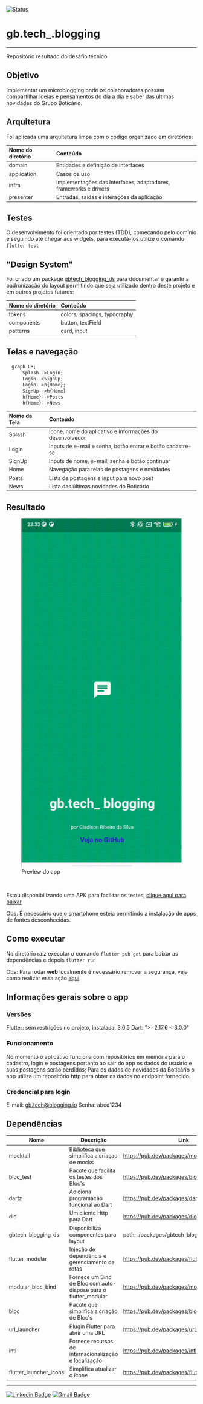 ![Status](https://img.shields.io/badge/status-waiting%20for%20feedback-yellowgreen?style=flat-square)
# gb.tech_.blogging

---

Repositório resultado do desafio técnico


## Objetivo

Implementar um microblogging onde os colaboradores possam compartilhar ideias e pensamentos do dia a dia e saber das últimas novidades do Grupo Boticário.

## Arquitetura

Foi aplicada uma arquitetura limpa com o código organizado em diretórios:

|Nome do diretório|Conteúdo|
|:--|:--|
|domain| Entidades e definição de interfaces|
|application| Casos de uso|
|infra| Implementações das interfaces, adaptadores, frameworks e drivers |
|presenter| Entradas, saídas e interações da aplicação|

## Testes

O desenvolvimento foi orientado por testes (TDD), começando pelo domínio e seguindo até chegar aos widgets, para executá-los utilize o comando ```flutter test```

## "Design System"
Foi criado um package [gbtech_blogging_ds](https://github.com/GladisonRibeiro/gb.tech_.blogging/tree/main/packages/gbtech_blogging_ds) para documentar e garantir a padronização do layout permitindo que seja utilizado dentro deste projeto e em outros projetos futuros:

|Nome do diretório| Conteúdo|
|:--|:--|
|tokens| colors, spacings, typography|
|components| button, textField|
|patterns| card, input |


## Telas e navegação

```mermaid
  graph LR;
      Splash-->Login;
      Login-->SignUp;
      Login-->h{Home};
      SignUp-->h{Home}
      h{Home}-->Posts
      h{Home}-->News
```
|Nome da Tela| Conteúdo|
|:--|:--|
|Splash| Ícone, nome do aplicativo e informações do desenvolvedor |
|Login| Inputs de e-mail e senha, botão entrar e botão cadastre-se |
|SignUp| Inputs de nome, e-mail, senha e botão continuar|
|Home| Navegação para telas de postagens e novidades|
|Posts| Lista de postagens e input para novo post |
|News|Lista das últimas novidades do Boticário|

## Resultado

<figure>
  <img src="gb.tech_blogging.gif" alt="preview do app">
  <figcaption>Preview do app</figcaption>
</figure>

<br/>

Estou disponibilizando uma APK para facilitar os testes, [clique aqui para baixar](https://drive.google.com/file/d/1leLq0XBO-JflK1m1qWh3O6q-nbP1BsNL/view?usp=sharing)

Obs: É necessário que o smartphone esteja permitindo a instalação de apps de fontes desconhecidas.

## Como executar

No diretório raíz executar o comando `flutter pub get` para baixar as dependências e depois `flutter run`

Obs: Para rodar __web__ localmente é necessário remover a segurança, veja como realizar essa ação [aqui](https://stackoverflow.com/questions/65630743/how-to-solve-flutter-web-api-cors-error-only-with-dart-code/66879350#66879350) 

## Informações gerais sobre o app

### Versões
Flutter: sem restrições no projeto, instalada: 3.0.5
Dart: ">=2.17.6 < 3.0.0"

### Funcionamento

No momento o aplicativo funciona com repositórios em memória para o cadastro, login e postagens portanto ao sair do app os dados do usuário e suas postagens serão perdidos; Para os dados de novidades da Boticário o app utiliza um repositório http para obter os dados no endpoint fornecido. 

### Credencial para login

E-mail: gb.tech@blogging.io
Senha: abcd1234

## Dependências

| Nome                    | Descrição                                                       | Link                                                  | Versão  |
|-------------------------|-----------------------------------------------------------------|-------------------------------------------------------|---------|
| mocktail                | Biblioteca que simplifica a criaçao de mocks                    | https://pub.dev/packages/mocktail                     | ^0.3.0  |
| bloc_test               | Pacote que facilita os testes dos Bloc's                         | https://pub.dev/packages/bloc_test                    | ^9.0.3  |
| dartz                   | Adiciona programação funcional ao Dart                          | https://pub.dev/packages/dartz                        | ^0.10.1 |
| dio                     | Um cliente Http para Dart                                       | https://pub.dev/packages/dio                          | ^4.0.6  |
| gbtech_blogging_ds      | Disponibiliza componentes para layout                           | path: ./packages/gbtech_blogging_ds                   | 0.0.1   |
| flutter_modular         | Injeção de dependência e gerenciamento de rotas                 | https://pub.dev/packages/flutter_modular              | ^5.0.3  |
| modular_bloc_bind       | Fornece um Bind de Bloc com auto-dispose para o flutter_modular | https://pub.dev/packages/modular_bloc_bind            | ^1.0.1  |
| bloc                    | Pacote que simplifica a criação de Bloc's                       | https://pub.dev/packages/bloc                         | ^8.0.3  |  
| url_launcher            | Plugin Flutter para abrir uma URL                               | https://pub.dev/packages/url_launcher                 | ^6.1.5  |
| intl                    | Fornece recursos de internacionalização e localização           | https://pub.dev/packages/intl                         | ^0.17.0 |
| flutter_launcher_icons  | Simplifica atualizar o ícone                                    | https://pub.dev/packages/flutter_launcher_icons       | ^0.9.2  |

---

[![Linkedin Badge](https://img.shields.io/badge/-LinkedIn-blue?style=flat-square&logo=Linkedin&logoColor=white&link=https://www.linkedin.com/in/gladisonribeirodasilva)](https://www.linkedin.com/in/gladisonribeirodasilva) [![Gmail Badge](https://img.shields.io/badge/Gmail-D14836?style=flat-square&logo=gmail&logoColor=white&link=mailto:gladison.ti@gmail.com)](mailto:gladison.ti@gmail.com)
